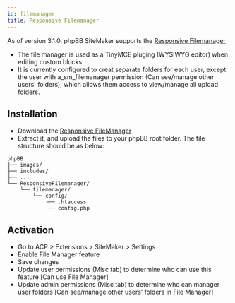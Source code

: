 ```yaml
---
id: filemanager
title: Responsive Filemanager
---
```

As of version 3.1.0, phpBB SiteMaker supports the [Responsive Filemanager](http://responsivefilemanager.com)

* The file manager is used as a TinyMCE pluging (WYSIWYG editor) when editing custom blocks
* It is currently configured to creat separate folders for each user, except the user with a_sm_filemanager permission (Can see/manage other users' folders), which allows them access to view/manage all upload folders.

## Installation

* Download the [Responsive FileManager](http://responsivefilemanager.com/index.php#sthash.5UrnhjX2.dpbs)
* Extract it, and upload the files to your phpBB root folder. The file structure should be as below:

```text
phpBB
├── images/
├── includes/
├── ...
└── ResponsiveFilemanager/
    └── filemanager/
        └── config/
            ├── .htaccess
            └── config.php
```

## Activation

* Go to ACP > Extensions > SiteMaker > Settings
* Enable File Manager feature
* Save changes
* Update user permissions (Misc tab) to determine who can use this feature [Can use File Manager]
* Update admin permissions (Misc tab) to determine who can manager user folders [Can see/manage other users’ folders in File Manager]